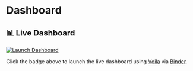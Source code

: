 # Dashboard
## 📊 Live Dashboard

[![Launch Dashboard](https://mybinder.org/badge_logo.svg)](https://mybinder.org/v2/gh/Nicole-s-git/Dashboard/HEAD?urlpath=voila/render/Dashboard%20(2).ipynb)

Click the badge above to launch the live dashboard using [Voila](https://voila.readthedocs.io) via [Binder](https://mybinder.org).

